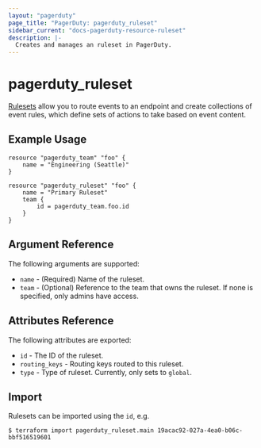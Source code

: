 ```yaml
---
layout: "pagerduty"
page_title: "PagerDuty: pagerduty_ruleset"
sidebar_current: "docs-pagerduty-resource-ruleset"
description: |-
  Creates and manages an ruleset in PagerDuty.
---
```


# pagerduty\_ruleset

[Rulesets](https://support.pagerduty.com/docs/rulesets) allow you to route events to an endpoint and create collections of event rules, which define sets of actions to take based on event content.


## Example Usage

```hcl
resource "pagerduty_team" "foo" {
	name = "Engineering (Seattle)"
}

resource "pagerduty_ruleset" "foo" {
	name = "Primary Ruleset"
	team { 
		id = pagerduty_team.foo.id
	}
}
```

## Argument Reference

The following arguments are supported:

* `name` - (Required) Name of the ruleset.
* `team` - (Optional) Reference to the team that owns the ruleset. If none is specified, only admins have access.

## Attributes Reference

The following attributes are exported:

* `id` - The ID of the ruleset.
* `routing_keys` - Routing keys routed to this ruleset.
* `type` - Type of ruleset. Currently, only sets to `global`.

## Import

Rulesets can be imported using the `id`, e.g.

```
$ terraform import pagerduty_ruleset.main 19acac92-027a-4ea0-b06c-bbf516519601
```
